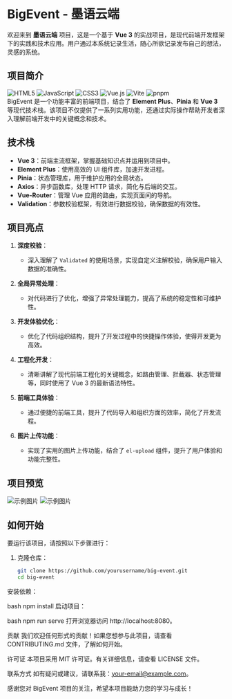 # BigEvent - 墨语云端

欢迎来到 **墨语云端** 项目，这是一个基于 **Vue 3** 的实战项目，是现代前端开发框架下的实践和技术应用。用户通过本系统记录生活，随心所欲记录发布自己的想法，灵感的系统。

## 项目简介
![HTML5](https://img.shields.io/badge/HTML5-E34F26?style=for-the-badge&logo=html5&logoColor=white)
![JavaScript](https://img.shields.io/badge/JavaScript-323330?style=for-the-badge&logo=javascript&logoColor=F7DF1E)
![CSS3](https://img.shields.io/badge/CSS3-1572B6?style=for-the-badge&logo=css3&logoColor=white)
![Vue.js](https://img.shields.io/badge/Vue%20js-35495E?style=for-the-badge&logo=vuedotjs&logoColor=4FC08D)
![Vite](https://img.shields.io/badge/Vite-B73BFE?style=for-the-badge&logo=vite&logoColor=FFD62E)
![pnpm](https://img.shields.io/badge/pnpm-yellow?style=for-the-badge&logo=pnpm&logoColor=white) </br>
BigEvent 是一个功能丰富的前端项目，结合了 **Element Plus**、**Pinia** 和 **Vue 3** 等现代技术栈。该项目不仅提供了一系列实用功能，还通过实际操作帮助开发者深入理解前端开发中的关键概念和技术。

## 技术栈

- **Vue 3**：前端主流框架，掌握基础知识点并运用到项目中。
- **Element Plus**：使用高效的 UI 组件库，加速开发进程。
- **Pinia**：状态管理库，用于维护应用的全局状态。
- **Axios**：异步函数库，处理 HTTP 请求，简化与后端的交互。
- **Vue-Router**：管理 Vue 应用的路由，实现页面间的导航。
- **Validation**：参数校验框架，有效进行数据校验，确保数据的有效性。

## 项目亮点

1. **深度校验**：
   - 深入理解了 `Validated` 的使用场景，实现自定义注解校验，确保用户输入数据的准确性。

2. **全局异常处理**：
   - 对代码进行了优化，增强了异常处理能力，提高了系统的稳定性和可维护性。

3. **开发体验优化**：
   - 优化了代码组织结构，提升了开发过程中的快捷操作体验，使得开发更为高效。

4. **工程化开发**：
   - 清晰讲解了现代前端工程化的关键概念，如路由管理、拦截器、状态管理等，同时使用了 Vue 3 的最新语法特性。

5. **前端工具体验**：
   - 通过便捷的前端工具，提升了代码导入和组织方面的效率，简化了开发流程。

6. **图片上传功能**：
   - 实现了实用的图片上传功能，结合了 `el-upload` 组件，提升了用户体验和功能完整性。

## 项目预览
![示例图片](https://pic4.zhimg.com/100/v2-abdf7176e98051c6d796aa9a68fe8c73_r.jpg)
![示例图片](https://pic2.zhimg.com/100/v2-cbe4d991ddf4c257b2fa0b272ef38a85_r.jpg)

## 如何开始

要运行该项目，请按照以下步骤进行：

1. 克隆仓库：
   ```bash
   git clone https://github.com/yourusername/big-event.git
   cd big-event
安装依赖：

bash
npm install
启动项目：

bash
npm run serve
打开浏览器访问 http://localhost:8080。

贡献
我们欢迎任何形式的贡献！如果您想参与此项目，请查看 CONTRIBUTING.md 文件，了解如何开始。

许可证
本项目采用 MIT 许可证。有关详细信息，请查看 LICENSE 文件。

联系方式
如有疑问或建议，请联系我：your-email@example.com。

感谢您对 BigEvent 项目的关注，希望本项目能助力您的学习与成长！
